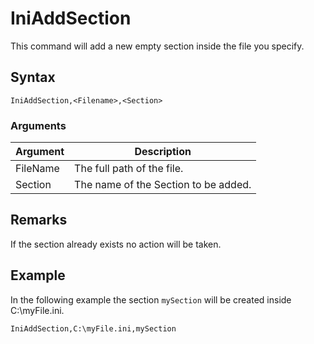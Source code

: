 # IniAddSection

This command will add a new empty section inside the file you specify.

## Syntax

```pebakery
IniAddSection,<Filename>,<Section> 
```

### Arguments

| Argument | Description |
| --- | --- |
| FileName | The full path of the file. |
| Section | The name of the Section to be added. |

## Remarks
If the section already exists no action will be taken.

## Example

In the following example the section `mySection` will be created inside C:\myFile.ini. 
```pebakery
IniAddSection,C:\myFile.ini,mySection 
```
